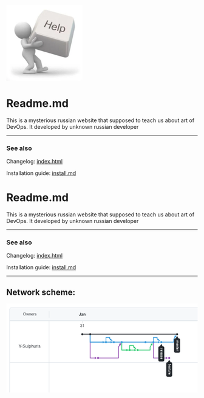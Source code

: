 <img src="assets/img/image.png" alt="drawing" width="200"/>

# Readme.md
This is a mysterious russian website that supposed to teach us about art of DevOps.
It developed by unknown russian developer
***
### See also

Changelog: [index.html](index.html)

Installation guide: [install.md](install.md)

# Readme.md
This is a mysterious russian website that supposed to teach us about art of DevOps.
It developed by unknown russian developer
***
### See also

Changelog: [index.html](index.html)

Installation guide: [install.md](install.md)
***
## Network scheme:
![network.png](assets/img/network.png)